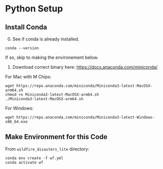 # Python Setup

## Install Conda 

0. See if conda is already installed. 

```
conda --version
```

If so, skip to making the environement below. 

1. Download correct binary here: 
https://docs.anaconda.com/miniconda/

For Mac with M Chips:

```
wget https://repo.anaconda.com/miniconda/Miniconda3-latest-MacOSX-arm64.sh
chmod +x Miniconda3-latest-MacOSX-arm64.sh 
./Miniconda3-latest-MacOSX-arm64.sh 
```

For Windows: 
```
wget https://repo.anaconda.com/miniconda/Miniconda3-latest-Windows-x86_64.exe
```

## Make Environment for this Code

From `wildfire_disasters_lite` directory: 

```
conda env create -f wf.yml
conda activate wf
```


